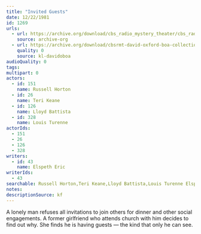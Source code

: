 ```yaml
---
title: "Invited Guests"
date: 12/22/1981
id: 1269
urls: 
  - url: https://archive.org/download/cbs_radio_mystery_theater/cbs_radio_mystery_theater-1251-1300.zip/cbs_radio_mystery_theater-1251-1300%2Fcbsrmt_1269_invited_guests.mp3
    source: archive-org
  - url: https://archive.org/download/cbsrmt-david-oxford-boa-collection/CBSRMT-811222-1269-Invited-Guests-(128-48)_WBBM-JE-{BoA}.mp3
    quality: 0
    source: kl-davidoboa
audioQuality: 0
tags: 
multipart: 0
actors:  
  - id: 151
    name: Russell Horton  
  - id: 26
    name: Teri Keane  
  - id: 126
    name: Lloyd Battista  
  - id: 328
    name: Louis Turenne
actorIds:  
  - 151  
  - 26  
  - 126  
  - 328
writers:  
  - id: 43
    name: Elspeth Eric
writerIds:  
  - 43
searchable: Russell Horton,Teri Keane,Lloyd Battista,Louis Turenne Elspeth Eric
notes: 
descriptionSource: kf
---
```

A lonely man refuses all invitations to join others for dinner and other social engagements. A former girlfriend who attends church with him decides to find out why. She finds he is having guests — the kind that only he can see.